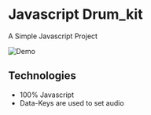 # Javascript Drum_kit 

A Simple Javascript Project 

![Demo](https://media.giphy.com/media/JpS0VDAEMCwwMUltXP/giphy.gif)

## Technologies
- 100% Javascript
- Data-Keys are used to set audio

